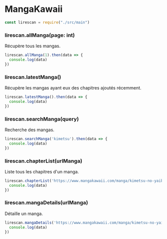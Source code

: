 # MangaKawaii

```js
const lirescan = require("./src/main")
```
### lirescan.allManga(page: int)
Récupère tous les mangas.

```js
lirescan.allManga(1).then(data => {
  console.log(data)
})
```

### lirescan.latestManga()
Récupère les mangas ayant eux des chapitres ajoutés récemment.
```js
lirescan.latestManga().then(data => {
  console.log(data)
})
```

### lirescan.searchManga(query)
Recherche des mangas.
```js
lirescan.searchManga('kimetsu').then(data => {
  console.log(data)
})
```

### lirescan.chapterList(urlManga)
Liste tous les chapitres d'un manga.
```js
lirescan.chapterList('https://www.mangakawaii.com/manga/kimetsu-no-yaiba').then(data => {
  console.log(data)
})
```

### lirescan.mangaDetails(urlManga)
Détaille un manga.
```js
lirescan.mangaDetails('https://www.mangakawaii.com/manga/kimetsu-no-yaiba').then(data => {
  console.log(data)
})
```